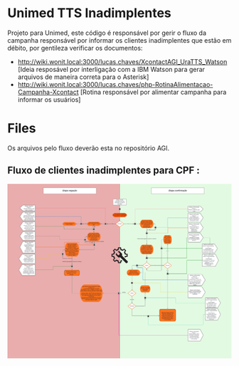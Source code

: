 # Unimed TTS Inadimplentes

Projeto para Unimed, este código é responsável por gerir o fluxo da campanha responsável por informar os clientes inadimplentes que estão em débito, por gentileza verificar os documentos:
- http://wiki.wonit.local:3000/lucas.chaves/XcontactAGI_UraTTS_Watson [Ideia resposável por interligação com a IBM Watson para gerar arquivos de maneira correta para o Asterisk]
-  http://wiki.wonit.local:3000/lucas.chaves/php-RotinaAlimentacao-Campanha-Xcontact [Rotina responsável por alimentar campanha para informar os usuários]


# Files

Os arquivos pelo fluxo deverão esta no repositório AGI.

## Fluxo de clientes inadimplentes para CPF :

![CPF - Inadimplentes](fluxograma/cpf-fluxo.jpg)
